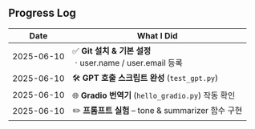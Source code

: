 ## Progress Log

| Date | What I Did |
|------|------------|
| 2025-06-10 | ✅ **Git 설치 & 기본 설정**<br>ㆍuser.name / user.email 등록 |
| 2025-06-10 | 🛠 **GPT 호출 스크립트 완성** (`test_gpt.py`) |
| 2025-06-10 | 🌐 **Gradio 번역기** (`hello_gradio.py`) 작동 확인 |
| 2025-06-10 | ✏️ **프롬프트 실험** – tone & summarizer 함수 구현 |
